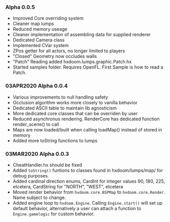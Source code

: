 ### Alpha 0.0.5
* Improved Core overriding system
* Cleaner map lumps
* Reduced memory useage
* Cleaner implementation of assembling data for supplied renderer
* Dedicated Camera class
* Implemented CVar system
* ZPos getter for all actors, no longer limited to players
* "Closed" Geometry now occludes walls
* "Patch" Reading added hxdoom.lumps.graphic.Patch.hx
* Started samples folder. Requires OpenFL. First Sample is how to read a Patch.

### 03APR2020 Alpha 0.0.4
* Various improvements to null handling safety
* Occlusion algorithm works more closely to vanilla behavior
* Dedicated ASCII table to maintain lib agnosticism
* More dedicated core classes that can be overriden by user
* Reduced asynchronus rendering. RenderCore has dedicated function render_scene() to call
* Maps are now loaded/built when calling loadMap() instead of stored in memory
* Added more toString functions to lumps

### 03MAR2020 Alpha 0.0.3
* CheatHandler.hx should be fixed
* Added ``toString()`` funtions to classes found in hxdoom/lumps/map/ for debug purposes.
* Added cardinal direction enums, CardInt for integer values 90, 180, 225, etcetera, CardString for "NORTH", "WEST", etcetera
* Moved render behavior from ``hxdoom.core.BSPMap`` to ``hxdoom.core.Render``. Name subject to change.
* Added engine loop to ``hxdoom.Engine``.  Calling ``Engine.start()`` will set up default behavior, alternatively a user can attach a function to ``Engine.gamelogic`` for custom behavior.